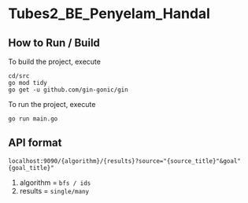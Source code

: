 # Tubes2_BE_Penyelam_Handal

## How to Run / Build

To build the project, execute
```
cd/src
go mod tidy
go get -u github.com/gin-gonic/gin
```

To run the project, execute
```
go run main.go
```

## API format
```
localhost:9090/{algorithm}/{results}?source="{source_title}"&goal"{goal_title}"
```
1. algorithm = ```bfs / ids```
2. results = ```single/many```
